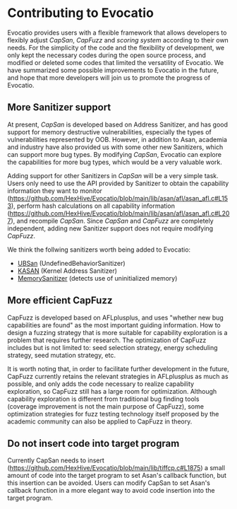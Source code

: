 Contributing to Evocatio
============================

Evocatio provides users with a flexible framework that allows developers to
flexibly adjust *CapSan*, *CapFuzz* and *scoring system* according to their own needs.
For the simplicity of the code and the flexibility of development, we only kept
the necessary codes during the open source process, and modified or deleted some
codes that limited the versatility of Evocatio. We have summarized some possible
improvements to Evocatio in the future, and hope that more developers will join
us to promote the progress of Evocatio.

## More Sanitizer support
At present, *CapSan* is developed based on Address Sanitizer, and has good support for memory
destructive vulnerabilities, especially the types of vulnerabilities represented
by OOB. However, in addition to Asan, academia and industry have also provided us with
some other new Sanitizers, which can support more bug types. By modifying
*CapSan*, Evocatio can explore the capabilities for more bug types, which would be
a very valuable work.

Adding support for other Sanitizers in *CapSan* will be a very simple task. Users
only need to use the API provided by Sanitizer to obtain the capability
information they want to monitor
(https://github.com/HexHive/Evocatio/blob/main/lib/asan/afl/asan_afl.c#L153),
perform hash calculations on all capability information
(https://github.com/HexHive/Evocatio/blob/main/lib/asan/afl/asan_afl.c#L207),
and recompile *CapSan*. Since *CapSan* and *CapFuzz* are completely independent,
adding new Sanitizer support does not require modifying *CapFuzz*.

We think the follwing sanitizers worth being added to Evocatio:
- [UBSan](https://clang.llvm.org/docs/UndefinedBehaviorSanitizer.html)
  (UndefinedBehaviorSanitizer)
- [KASAN](https://www.kernel.org/doc/html/v4.12/dev-tools/kasan.html) (Kernel
  Address Sanitizer)
- [MemorySanitizer](https://github.com/google/sanitizers/wiki/MemorySanitizer)
  (detects use of uninitialized memory)


## More efficient CapFuzz

CapFuzz is developed based on AFLplusplus, and uses "whether new bug
capabilities are found" as the most important guiding information. How to design
a fuzzing strategy that is more suitable for capability exploration is a problem
that requires further research. The optimization of CapFuzz includes but is not
limited to: seed selection strategy, energy scheduling strategy, seed mutation
strategy, etc.

It is worth noting that, in order to facilitate further development in the
future, CapFuzz currently retains the relevant strategies in AFLplusplus as much
as possible, and only adds the code necessary to realize capability exploration,
so CapFuzz still has a large room for optimization. Although capability
exploration is different from traditional bug finding tools (coverage
improvement is not the main purpose of CapFuzz), some optimization strategies
for fuzz testing technology itself proposed by the academic community can also
be applied to CapFuzz in theory.

## Do not insert code into target program

Currently CapSan needs to insert
(https://github.com/HexHive/Evocatio/blob/main/lib/tiffcp.c#L1875) a small
amount of code into the target program to set Asan's callback function, but this
insertion can be avoided. Users can modify CapSan to set Asan's callback
function in a more elegant way to avoid code insertion into the target program.
